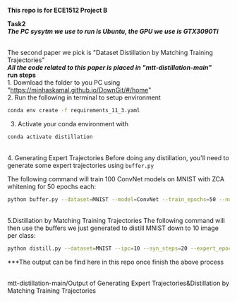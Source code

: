 ****This repo is for ECE1512 Project B****





**Task2**
<br />***The PC sysytm we use to run is Ubuntu, the GPU we use is GTX3090Ti***


<br />The second paper we pick is "Dataset Distillation by Matching Training Trajectories"
<br />***All the code related to this paper is placed in "mtt-distillation-main"***
<br />**run steps**
<br />1. Download the folder to you PC using "https://minhaskamal.github.io/DownGit/#/home" 
<br />2. Run the following in terminal to setup environment
```bash
conda env create -f requirements_11_3.yaml
```
3. Activate your conda environment with
```bash
conda activate distillation
```
<br />4. Generating Expert Trajectories
Before doing any distillation, you'll need to generate some expert trajectories using ```buffer.py```

The following command will train 100 ConvNet models on MNIST with ZCA whitening for 50 epochs each:
```bash
python buffer.py --dataset=MNIST --model=ConvNet --train_epochs=50 --num_experts=100 --zca --buffer_path={path_to_buffer_storage} --data_path={path_to_dataset}
```

<br />5.Distillation by Matching Training Trajectories
The following command will then use the buffers we just generated to distill MNIST down to  10 image per class:
```bash
python distill.py --dataset=MNIST --ipc=10 --syn_steps=20 --expert_epochs=2 --max_start_epoch=4 --zca --Iteration=1000  --lr_img=1000 --lr_lr=1e-05 --lr_teacher=0.01 --buffer_path={path_to_buffer_storage} --data_path={path_to_dataset}
```
***The output can be find here in this repo once finish the above process

 <br />mtt-distillation-main/Output of Generating Expert Trajectories&Distillation by Matching Training Trajectories
    
 

    




